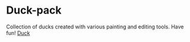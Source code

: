# Duck-pack
Collection of ducks created with various painting and editing tools.
Have fun!
[Duck](https://github.com/Alih-b/Duck-pack/blob/main/Untitled99_20201219235535.png?raw=true)
